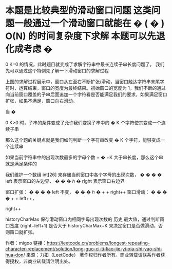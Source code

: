 本题是比较典型的滑动窗口问题
这类问题一般通过一个滑动窗口就能在
�
(
�
)
O(N) 的时间复杂度下求解
本题可以先退化成考虑
�
=
0
K=0 的情况，此时题目就变成了求解字符串中最长连续子串长度问题了。
我们先可以通过这个特例先了解一下滑动窗口的求解过程



上图的求解过程展示中，窗口从左至右不断扩张/滑动，当窗口触达字符串末尾字符时，运算结束，窗口的宽度为最终结果。初始窗口的宽度为 1，我们不断的通过向当前窗口覆盖的子串后面追加一个字符看是否能满足我们的要求，如果满足窗口扩张，如果不满足，窗口向右滑动。

当
�
>
0
K>0 时，子串的条件变成了允许我们变换子串中的
�
K 个字符使其变成一个连续子串

那么这个题的关键点就是我们如何判断一个字符串改变
�
K 个字符，能够变成一个连续串

如果当前字符串中的出现次数最多的字母个数
+
�
+K 大于串长度，那么这个串就是满足条件的

我们维护一个数组 int[26] 来存储当前窗口中各个字母的出现次数，
�
�
�
�
left 表示窗口的左边界，
�
�
�
ℎ
�
right 表示窗口右边界

窗口扩张：
�
�
�
�
left 不变，
�
�
�
ℎ
�
+
+
right++
窗口滑动：
�
�
�
�
+
+
left++，


right++

historyCharMax 保存滑动窗口内相同字母出现次数的 历史 最大值，通过判断窗口宽度
(right−left+1) 是否大于
historyCharMax+K 来决定窗口是否做滑动，否则窗口就扩张。

作者：migoo
链接：https://leetcode.cn/problems/longest-repeating-character-replacement/solution/tong-guo-ci-ti-liao-jie-yi-xia-shi-yao-shi-hua-don/
来源：力扣（LeetCode）
著作权归作者所有。商业转载请联系作者获得授权，非商业转载请注明出处。